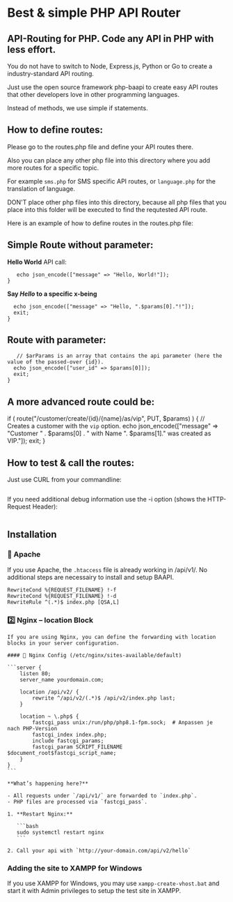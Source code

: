 # Best & simple PHP API Router
## API-Routing for PHP. Code any API in PHP with less effort.

You do not have to switch to Node, Express.js, Python or Go to create a industry-standard API routing.

Just use the open source framework php-baapi to create easy API routes that other developers love in other programming languages.

Instead of methods, we use simple if statements.

## How to define routes:
  
  Please go to the routes.php file and define your API routes there.
  
  Also you can place any other php file into this directory where you add
  more routes for a specific topic.

  For example `sms.php` for SMS specific API routes, or `language.php` for
  the translation of language.
  
  DON'T place other php files into this directory, because all php files that
  you place into this folder will be executed to find the requtested API route.
  
  Here is an example of how to define routes in the routes.php file:
  
  Simple Route without parameter:
  -------------------------------

  **Hello World** API call:

  ```if (route("/hello", GET)) {
     echo json_encode(["message" => "Hello, World!"]);
  }
  ```

  **Say *Hello* to a specific x-being**
  ```if (route("/hello/{name}", "GET", $params)) {
    echo json_encode(["message" => "Hello, ".$params[0]."!"]);
    exit;
  }
  ```
  
  Route with parameter:
  ---------------------
  
  ```if (route("/user/{id}", GET, $params)) {
     // $arParams is an array that contains the api parameter (here the value of the passed-over {id}).
    echo json_encode(["user_id" => $params[0]]);
    exit;
  }
  ```

  A more advanced route could be:
  -------------------------------

  if ( route("/customer/create/{id}/{name}/as/vip", PUT, $params) ) {
    // Creates a customer with the `vip` option.
    echo json_encode(["message" => "Customer " . $params[0] . " with Name ". $params[1]." was created as VIP."]);
    exit;
  }


## How to test & call the routes:

  Just use CURL from your commandline:
  ```curl -X GET http://your-website.com/api/v1/hello/Urs+Langmeier -H "Authorization: Bearer your-secret-token"
  ```

  If you need additional debug information use the -i option (shows the HTTP-Request Header):
  ```curl -X GET https://your-server.name/api/v1/hello/Urs+Langmeier -H "Authorization: Bearer your-secret-token" -i
  ```
    
## Installation

### 📌 Apache

If you use Apache, the `.htaccess` file is already working in /api/v1/. No additional steps are necessairy to install and setup BAAPI.

```RewriteEngine On
RewriteCond %{REQUEST_FILENAME} !-f
RewriteCond %{REQUEST_FILENAME} !-d
RewriteRule ^(.*)$ index.php [QSA,L]
```

### 2️⃣ Nginx – location Block

    If you are using Nginx, you can define the forwarding with location blocks in your server configuration.

    #### 📌 Nginx Config (/etc/nginx/sites-available/default)

    ```server {
        listen 80;
        server_name yourdomain.com;
    
        location /api/v2/ {
            rewrite ^/api/v2/(.*)$ /api/v2/index.php last;
        }
    
        location ~ \.php$ {
            fastcgi_pass unix:/run/php/php8.1-fpm.sock;  # Anpassen je nach PHP-Version
            fastcgi_index index.php;
            include fastcgi_params;
            fastcgi_param SCRIPT_FILENAME $document_root$fastcgi_script_name;
        }
    }
    ```
    
    **What’s happening here?**

    - All requests under `/api/v1/` are forwarded to `index.php`.  
    - PHP files are processed via `fastcgi_pass`.
    
    1. **Restart Nginx:**
    
       ```bash
       sudo systemctl restart nginx
       ```
    
    2. Call your api with `http://your-domain.com/api/v2/hello`

### Adding the site to XAMPP for Windows

If you use XAMPP for Windows, you may use `xampp-create-vhost.bat` and start it with Admin privileges
to setup the test site in XAMPP.
